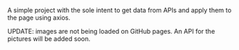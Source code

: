 A simple project with the sole intent to get data from APIs and apply them to the page using axios.

UPDATE: images are not being loaded on GitHub pages. An API for the pictures will be added soon.